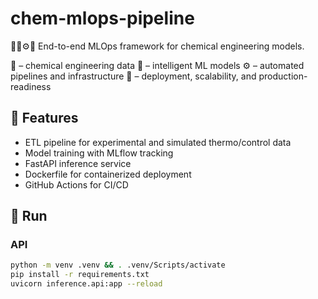 # chem-mlops-pipeline
🧪🧠⚙️🚀  End-to-end MLOps framework for chemical engineering models.

🧪 – chemical engineering data
🧠 – intelligent ML models
⚙️ – automated pipelines and infrastructure
🚀 – deployment, scalability, and production-readiness

## 📌 Features
- ETL pipeline for experimental and simulated thermo/control data
- Model training with MLflow tracking
- FastAPI inference service
- Dockerfile for containerized deployment
- GitHub Actions for CI/CD

## 🚀 Run
### API
```bash
python -m venv .venv && . .venv/Scripts/activate
pip install -r requirements.txt
uvicorn inference.api:app --reload
